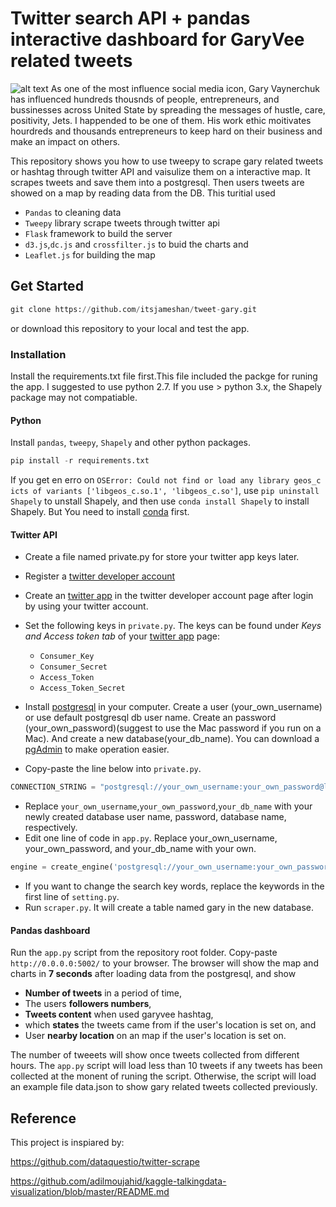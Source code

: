 # Twitter search API + pandas interactive dashboard for GaryVee related tweets

![alt text](./demo3.gif)
As one of the most influence social media icon, Gary Vaynerchuk has influenced hundreds thousnds of people, entrepreneurs, and bussinesses across United State by spreading the messages of hustle, care, positivity, Jets. I happended to be one of them. His work ethic moitivates hourdreds and thousands entrepreneurs to keep hard on their business and make an impact on others. 

This repository shows you how to use tweepy to scrape gary related tweets or hashtag through twitter API and vaisulize them on a interactive map. It scrapes tweets and save them into a postgresql. Then users tweets are showed on a map by reading data from the DB. This turitial used 
* `Pandas` to cleaning data 
* `Tweepy` library scrape tweets through twitter api
* `Flask` framework to build the server 
* `d3.js`,`dc.js` and `crossfilter.js` to buid the charts and 
* `Leaflet.js` for building the map

## Get Started

```python
git clone https://github.com/itsjameshan/tweet-gary.git
```
or download this repository to your local and test the app.

### Installation
Install the requirements.txt file first.This file included the packge for runing the app. I suggested to use python 2.7. If you use > python 3.x, the Shapely package may not compatiable. 

#### Python
Install `pandas`, `tweepy`, `Shapely` and other python packages.
```python
pip install -r requirements.txt
```
If you get en erro on `OSError: Could not find or load any library geos_c icts of variants ['libgeos_c.so.1', 'libgeos_c.so']`, use `pip uninstall Shapely` to unstall Shapely, and then use `conda install Shapely` to install Shapely. But You need to install [conda](https://conda.io/docs/install/quick.html) first.

#### Twitter API
* Create a file named private.py for store your twitter app keys later.
* Register a [twitter developer account](https://dev.twitter.com/)
* Create an [twitter app](https://apps.twitter.com/) in the twitter developer account page after login by using your twitter account.
* Set the following keys in `private.py`. The keys can be found under *Keys and Access token tab* of your [twitter app](https://apps.twitter.com/) page:

  * `Consumer_Key`
  * `Consumer_Secret`
  * `Access_Token`
  * `Access_Token_Secret`

* Install [postgresql](https://www.postgresql.org/download/) in your computer. Create a user (your_own_username) or use default postgresql db user name. Create an password (your_own_password)(suggest to use the Mac password if you run on a Mac). And create a new database(your_db_name). You can download a [pgAdmin](https://www.pgadmin.org/download/) to make operation easier.
* Copy-paste the line below into `private.py`.
  
```python
CONNECTION_STRING = "postgresql://your_own_username:your_own_password@localhost:5432/your_db_name" 
```

* Replace `your_own_username`,`your_own_password`,`your_db_name` with your newly created database user name, password, database name, respectively. 
* Edit one line of code in `app.py`. Replace your_own_username, your_own_password, and your_db_name with your own.
```python
engine = create_engine('postgresql://your_own_username:your_own_password@localhost:5432/your_db_name')
```
* If you want to change the search key words, replace the keywords in the first line of `setting.py`.
* Run `scraper.py`. It will create a table named gary in the new database.


#### Pandas dashboard


Run the `app.py` script from the repository root folder. Copy-paste `http://0.0.0.0:5002/` to your browser. The browser will show the map and charts in **7 seconds** after loading data from the postgresql, and show 
* **Number of tweets** in a period of time, 
* The users **followers numbers**, 
* **Tweets content** when used garyvee hashtag, 
* which **states** the tweets came from if the user's location is set on, and
* User **nearby location** on an map if the user's location is set on. 

The number of tweeets will show once tweets collected from different hours. The `app.py` script will load less than 10 tweets if any tweets has been collected at the monent of runing the script. Otherwise, the script will load an example file data.json to show gary related tweets collected previously. 

## Reference
This project is inspiared by:

https://github.com/dataquestio/twitter-scrape

https://github.com/adilmoujahid/kaggle-talkingdata-visualization/blob/master/README.md

